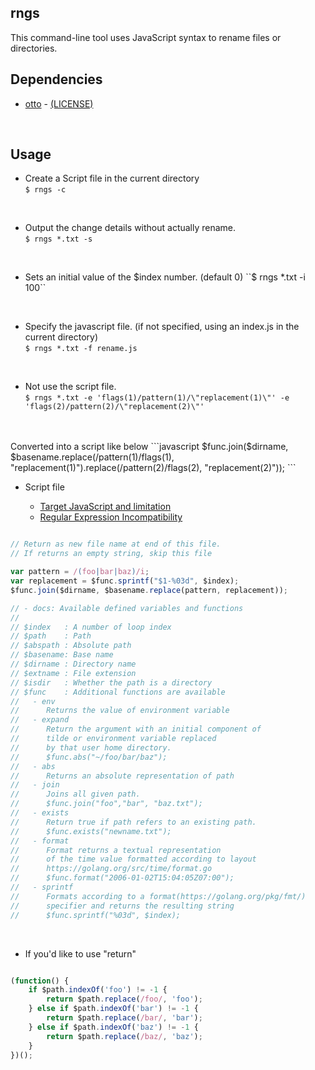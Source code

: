 
## rngs
This command-line tool uses JavaScript syntax to rename files or directories.  

## Dependencies
* [otto](https://github.com/robertkrimen/otto) - [(LICENSE)](https://github.com/robertkrimen/otto/blob/master/LICENSE)
<br/>

## Usage

* Create a Script file in the current directory  
``$ rngs -c``
<br/>

* Output the change details without actually rename.  
``$ rngs *.txt -s``
<br/>

* Sets an initial value of the $index number. (default 0)  
``$ rngs *.txt -i 100``
<br/>

* Specify the javascript file. (if not specified, using an index.js in the current directory)  
``$ rngs *.txt -f rename.js``
<br/>

* Not use the script file.  
``$ rngs *.txt -e 'flags(1)/pattern(1)/\"replacement(1)\"' -e 'flags(2)/pattern(2)/\"replacement(2)\"' ``
<br/>
<br/>
Converted into a script like below
    ```javascript
    $func.join($dirname, $basename.replace(/pattern(1)/flags(1), "replacement(1)").replace(/pattern(2)/flags(2), "replacement(2)"));
    ```
<br/>

* Script file

    * [Target JavaScript and limitation](https://github.com/robertkrimen/otto#caveat-emptor)
    * [Regular Expression Incompatibility](https://github.com/robertkrimen/otto#regular-expression-incompatibility)

```javascript

// Return as new file name at end of this file.
// If returns an empty string, skip this file

var pattern = /(foo|bar|baz)/i;
var replacement = $func.sprintf("$1-%03d", $index);
$func.join($dirname, $basename.replace(pattern, replacement));

// - docs: Available defined variables and functions
//
// $index   : A number of loop index
// $path    : Path
// $abspath : Absolute path
// $basename: Base name
// $dirname : Directory name
// $extname : File extension
// $isdir   : Whether the path is a directory
// $func    : Additional functions are available
//	 - env
//		Returns the value of environment variable
//	 - expand
//		Return the argument with an initial component of
//		tilde or environment variable replaced
//		by that user home directory.
//		$func.abs("~/foo/bar/baz");
//	 - abs
//		Returns an absolute representation of path
//	 - join
//		Joins all given path.
//		$func.join("foo","bar", "baz.txt");
//	 - exists
//		Return true if path refers to an existing path.
//		$func.exists("newname.txt");
//	 - format
//		Format returns a textual representation
//		of the time value formatted according to layout
//		https://golang.org/src/time/format.go
//		$func.format("2006-01-02T15:04:05Z07:00");
//	 - sprintf
//		Formats according to a format(https://golang.org/pkg/fmt/)
//		specifier and returns the resulting string
//		$func.sprintf("%03d", $index);

```
<br/>

* If you'd like to use "return"

```javascript

(function() {
    if $path.indexOf('foo') != -1 {
	    return $path.replace(/foo/, 'foo');
    } else if $path.indexOf('bar') != -1 {
	    return $path.replace(/bar/, 'bar');
    } else if $path.indexOf('baz') != -1 {
	    return $path.replace(/baz/, 'baz');
    }
})();

```
